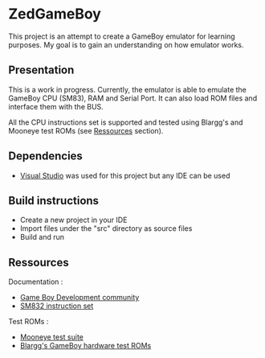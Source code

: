 # ZedGameBoy

This project is an attempt to create a GameBoy emulator for learning purposes. My goal is to gain an understanding on how emulator works.

## Presentation

This is a work in progress. Currently, the emulator is able to emulate the GameBoy CPU (SM83), RAM and Serial Port.
It can also load ROM files and interface them with the BUS.

All the CPU instructions set is supported and tested using Blargg's and Mooneye test ROMs (see [Ressources](#Ressources) section).

## Dependencies
- [Visual Studio](https://visualstudio.microsoft.com/fr/) was used for this project but any IDE can be used

## Build instructions

- Create a new project in your IDE
- Import files under the "src" directory as source files
- Build and run

## Ressources

Documentation :
- [Game Boy Development community](https://gbdev.io/) 
- [SM832 instruction set](https://gbdev.io/gb-opcodes/optables/) 

Test ROMs :
- [Mooneye test suite](https://github.com/Gekkio/mooneye-test-suite)
- [Blargg's GameBoy hardware test ROMs](https://github.com/retrio/gb-test-roms)
